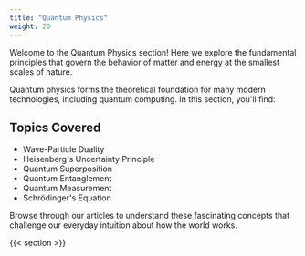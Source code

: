 ```yaml
---
title: "Quantum Physics"
weight: 20
---
```


Welcome to the Quantum Physics section! Here we explore the fundamental principles that govern the behavior of matter and energy at the smallest scales of nature.

Quantum physics forms the theoretical foundation for many modern technologies, including quantum computing. In this section, you'll find:

## Topics Covered

- Wave-Particle Duality
- Heisenberg's Uncertainty Principle
- Quantum Superposition
- Quantum Entanglement
- Quantum Measurement
- Schrödinger's Equation

Browse through our articles to understand these fascinating concepts that challenge our everyday intuition about how the world works.

{{< section >}}
